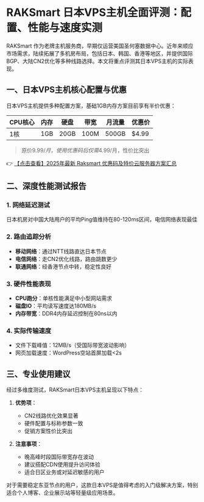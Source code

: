 # RAKSmart 日本VPS主机全面评测：配置、性能与速度实测

RAKSmart 作为老牌主机服务商，早期仅运营美国圣何塞数据中心。近年来顺应市场需求，陆续拓展了多机房布局，包括日本、韩国、香港等地区，并提供国际BGP、大陆CN2优化等多种线路选择。本文将重点评测其日本VPS主机的实际表现。

## 一、日本VPS主机核心配置与优惠

日本VPS主机提供多种配置方案，基础1GB内存方案目前享有半价优惠：

| CPU核心 | 内存  | 硬盘  | 带宽 | 月流量 | 优惠价 |
|---------|-------|-------|------|--------|--------|
| 1核     | 1GB   | 20GB  | 100M | 500GB  | $4.99  |

> 原价$9.99/月，使用优惠码后仅需$4.99/月，性价比突出

👉 [【点击查看】2025年最新 Raksmart 优惠码及特价云服务器方案汇总](https://bit.ly/raksmart)

## 二、深度性能测试报告

### 1. 网络延迟测试
日本机房对中国大陆用户的平均Ping值维持在80-120ms区间，电信网络表现最佳

### 2. 路由追踪分析
- **移动网络**：通过NTT线路直达日本节点
- **电信网络**：走CN2优化线路，路由跳数更少
- **联通网络**：经香港节点中转，稳定性良好

### 3. 硬件性能表现
- **CPU跑分**：单核性能满足中小型网站需求
- **磁盘IO**：平均读写速度达180MB/s
- **内存带宽**：DDR4内存延迟控制在80ns以内

### 4. 实际传输速度
- 文件下载峰值：12MB/s（受国际带宽波动影响）
- 网页加载速度：WordPress空站首屏加载<2s

## 三、专业使用建议

经过多维度测试，RAKSmart日本VPS主机呈现以下特点：

1. **优势项**：
   - CN2线路优化效果显著
   - 硬件配置与标称参数一致
   - 促销方案性价比突出

2. **注意事项**：
   - 晚高峰时段国际带宽存在波动
   - 建议搭配CDN使用提升访问体验
   - 适合日区业务或对延迟敏感的用户

对于需要稳定东亚节点的用户，这款日本VPS是值得考虑的入门级解决方案，特别适合个人博客、企业展示站等轻量级应用场景。